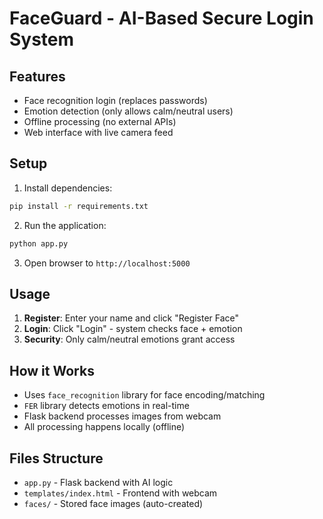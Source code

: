 # FaceGuard - AI-Based Secure Login System

## Features
- Face recognition login (replaces passwords)
- Emotion detection (only allows calm/neutral users)
- Offline processing (no external APIs)
- Web interface with live camera feed

## Setup

1. Install dependencies:
```bash
pip install -r requirements.txt
```

2. Run the application:
```bash
python app.py
```

3. Open browser to `http://localhost:5000`

## Usage

1. **Register**: Enter your name and click "Register Face"
2. **Login**: Click "Login" - system checks face + emotion
3. **Security**: Only calm/neutral emotions grant access

## How it Works

- Uses `face_recognition` library for face encoding/matching
- `FER` library detects emotions in real-time
- Flask backend processes images from webcam
- All processing happens locally (offline)

## Files Structure
- `app.py` - Flask backend with AI logic
- `templates/index.html` - Frontend with webcam
- `faces/` - Stored face images (auto-created)
